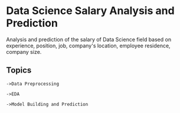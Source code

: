 
# Data Science Salary Analysis and Prediction

Analysis and prediction of the salary of Data Science field based on 
experience, position, job, company's location, employee residence,
company size.








## Topics
    ->Data Preprocessing

    ->EDA

    ->Model Building and Prediction
    

    
